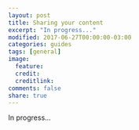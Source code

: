 ```yaml
---
layout: post
title: Sharing your content
excerpt: "In progress..."
modified: 2017-06-27T00:00:00-03:00
categories: guides
tags: [general]
image:
  feature:
  credit:
  creditlink:
comments: false
share: true
---
```


In progress...
